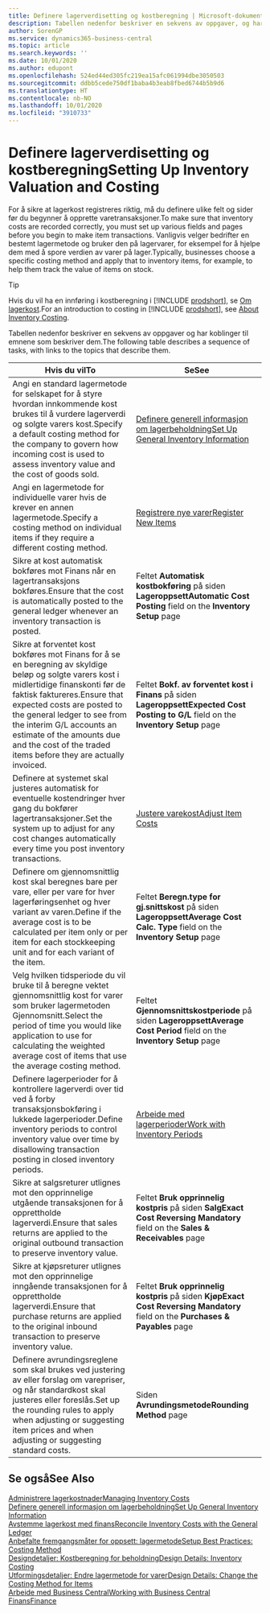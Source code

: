 ```yaml
---
title: Definere lagerverdisetting og kostberegning | Microsoft-dokumentasjon
description: Tabellen nedenfor beskriver en sekvens av oppgaver, og har koblinger til emnene som beskriver dem.
author: SorenGP
ms.service: dynamics365-business-central
ms.topic: article
ms.search.keywords: ''
ms.date: 10/01/2020
ms.author: edupont
ms.openlocfilehash: 524ed44ed305fc219ea15afc061994dbe3050503
ms.sourcegitcommit: ddbb5cede750df1baba4b3eab8fbed6744b5b9d6
ms.translationtype: HT
ms.contentlocale: nb-NO
ms.lasthandoff: 10/01/2020
ms.locfileid: "3910733"
---
```

# <a name="setting-up-inventory-valuation-and-costing"></a><span data-ttu-id="93877-103">Definere lagerverdisetting og kostberegning</span><span class="sxs-lookup"><span data-stu-id="93877-103">Setting Up Inventory Valuation and Costing</span></span>

<span data-ttu-id="93877-104">For å sikre at lagerkost registreres riktig, må du definere ulike felt og sider før du begynner å opprette varetransaksjoner.</span><span class="sxs-lookup"><span data-stu-id="93877-104">To make sure that inventory costs are recorded correctly, you must set up various fields and pages before you begin to make item transactions.</span></span> <span data-ttu-id="93877-105">Vanligvis velger bedrifter en bestemt lagermetode og bruker den på lagervarer, for eksempel for å hjelpe dem med å spore verdien av varer på lager.</span><span class="sxs-lookup"><span data-stu-id="93877-105">Typically, businesses choose a specific costing method and apply that to inventory items, for example, to help them track the value of items on stock.</span></span>  

> [!TIP]
> <span data-ttu-id="93877-106">Hvis du vil ha en innføring i kostberegning i [!INCLUDE [prodshort](includes/prodshort.md)], se [Om lagerkost](finance-learn-about-costing.md).</span><span class="sxs-lookup"><span data-stu-id="93877-106">For an introduction to costing in [!INCLUDE [prodshort](includes/prodshort.md)], see [About Inventory Costing](finance-learn-about-costing.md).</span></span>

<span data-ttu-id="93877-107">Tabellen nedenfor beskriver en sekvens av oppgaver og har koblinger til emnene som beskriver dem.</span><span class="sxs-lookup"><span data-stu-id="93877-107">The following table describes a sequence of tasks, with links to the topics that describe them.</span></span>

|<span data-ttu-id="93877-108">**Hvis du vil**</span><span class="sxs-lookup"><span data-stu-id="93877-108">**To**</span></span>|<span data-ttu-id="93877-109">**Se**</span><span class="sxs-lookup"><span data-stu-id="93877-109">**See**</span></span>|  
|------------|-------------|
|<span data-ttu-id="93877-110">Angi en standard lagermetode for selskapet for å styre hvordan innkommende kost brukes til å vurdere lagerverdi og solgte varers kost.</span><span class="sxs-lookup"><span data-stu-id="93877-110">Specify a default costing method for the company to govern how incoming cost is used to assess inventory value and the cost of goods sold.</span></span>|[<span data-ttu-id="93877-111">Definere generell informasjon om lagerbeholdning</span><span class="sxs-lookup"><span data-stu-id="93877-111">Set Up General Inventory Information</span></span>](inventory-how-setup-general.md)|  
|<span data-ttu-id="93877-112">Angi en lagermetode for individuelle varer hvis de krever en annen lagermetode.</span><span class="sxs-lookup"><span data-stu-id="93877-112">Specify a costing method on individual items if they require a different costing method.</span></span>|[<span data-ttu-id="93877-113">Registrere nye varer</span><span class="sxs-lookup"><span data-stu-id="93877-113">Register New Items</span></span>](inventory-how-register-new-items.md)|  
|<span data-ttu-id="93877-114">Sikre at kost automatisk bokføres mot Finans når en lagertransaksjons bokføres.</span><span class="sxs-lookup"><span data-stu-id="93877-114">Ensure that the cost is automatically posted to the general ledger whenever an inventory transaction is posted.</span></span>|<span data-ttu-id="93877-115">Feltet **Automatisk kostbokføring** på siden **Lageroppsett**</span><span class="sxs-lookup"><span data-stu-id="93877-115">**Automatic Cost Posting** field on the **Inventory Setup** page</span></span>|  
|<span data-ttu-id="93877-116">Sikre at forventet kost bokføres mot Finans for å se en beregning av skyldige beløp og solgte varers kost i midlertidige finanskonti før de faktisk faktureres.</span><span class="sxs-lookup"><span data-stu-id="93877-116">Ensure that expected costs are posted to the general ledger to see from the interim G/L accounts an estimate of the amounts due and the cost of the traded items before they are actually invoiced.</span></span>|<span data-ttu-id="93877-117">Feltet **Bokf. av forventet kost i Finans** på siden **Lageroppsett**</span><span class="sxs-lookup"><span data-stu-id="93877-117">**Expected Cost Posting to G/L** field on the **Inventory Setup** page</span></span>|  
|<span data-ttu-id="93877-118">Definere at systemet skal justeres automatisk for eventuelle kostendringer hver gang du bokfører lagertransaksjoner.</span><span class="sxs-lookup"><span data-stu-id="93877-118">Set the system up to adjust for any cost changes automatically every time you post inventory transactions.</span></span>|[<span data-ttu-id="93877-119">Justere varekost</span><span class="sxs-lookup"><span data-stu-id="93877-119">Adjust Item Costs</span></span>](inventory-how-adjust-item-costs.md)|  
|<span data-ttu-id="93877-120">Definere om gjennomsnittlig kost skal beregnes bare per vare, eller per vare for hver lagerføringsenhet og hver variant av varen.</span><span class="sxs-lookup"><span data-stu-id="93877-120">Define if the average cost is to be calculated per item only or per item for each stockkeeping unit and for each variant of the item.</span></span>|<span data-ttu-id="93877-121">Feltet **Beregn.type for gj.snittskost** på siden **Lageroppsett**</span><span class="sxs-lookup"><span data-stu-id="93877-121">**Average Cost Calc. Type** field on the **Inventory Setup** page</span></span>|  
|<span data-ttu-id="93877-122">Velg hvilken tidsperiode du vil bruke til å beregne vektet gjennomsnittlig kost for varer som bruker lagermetoden Gjennomsnitt.</span><span class="sxs-lookup"><span data-stu-id="93877-122">Select the period of time you would like application to use for calculating the weighted average cost of items that use the average costing method.</span></span>|<span data-ttu-id="93877-123">Feltet **Gjennomsnittskostperiode** på siden **Lageroppsett**</span><span class="sxs-lookup"><span data-stu-id="93877-123">**Average Cost Period** field on the **Inventory Setup** page</span></span>|  
|<span data-ttu-id="93877-124">Definere lagerperioder for å kontrollere lagerverdi over tid ved å forby transaksjonsbokføring i lukkede lagerperioder.</span><span class="sxs-lookup"><span data-stu-id="93877-124">Define inventory periods to control inventory value over time by disallowing transaction posting in closed inventory periods.</span></span>|[<span data-ttu-id="93877-125">Arbeide med lagerperioder</span><span class="sxs-lookup"><span data-stu-id="93877-125">Work with Inventory Periods</span></span>](finance-how-to-work-with-inventory-periods.md)|  
|<span data-ttu-id="93877-126">Sikre at salgsreturer utlignes mot den opprinnelige utgående transaksjonen for å opprettholde lagerverdi.</span><span class="sxs-lookup"><span data-stu-id="93877-126">Ensure that sales returns are applied to the original outbound transaction to preserve inventory value.</span></span>|<span data-ttu-id="93877-127">Feltet **Bruk opprinnelig kostpris** på siden **Salg**</span><span class="sxs-lookup"><span data-stu-id="93877-127">**Exact Cost Reversing Mandatory** field on the **Sales & Receivables** page</span></span>|  
|<span data-ttu-id="93877-128">Sikre at kjøpsreturer utlignes mot den opprinnelige inngående transaksjonen for å opprettholde lagerverdi.</span><span class="sxs-lookup"><span data-stu-id="93877-128">Ensure that purchase returns are applied to the original inbound transaction to preserve inventory value.</span></span>|<span data-ttu-id="93877-129">Feltet **Bruk opprinnelig kostpris** på siden **Kjøp**</span><span class="sxs-lookup"><span data-stu-id="93877-129">**Exact Cost Reversing Mandatory** field on the **Purchases & Payables** page</span></span>|
|<span data-ttu-id="93877-130">Definere avrundingsreglene som skal brukes ved justering av eller forslag om varepriser, og når standardkost skal justeres eller foreslås.</span><span class="sxs-lookup"><span data-stu-id="93877-130">Set up the rounding rules to apply when adjusting or suggesting item prices and when adjusting or suggesting standard costs.</span></span>|<span data-ttu-id="93877-131">Siden **Avrundingsmetode**</span><span class="sxs-lookup"><span data-stu-id="93877-131">**Rounding Method** page</span></span>|  

## <a name="see-also"></a><span data-ttu-id="93877-132">Se også</span><span class="sxs-lookup"><span data-stu-id="93877-132">See Also</span></span>

[<span data-ttu-id="93877-133">Administrere lagerkostnader</span><span class="sxs-lookup"><span data-stu-id="93877-133">Managing Inventory Costs</span></span>](finance-manage-inventory-costs.md)  
[<span data-ttu-id="93877-134">Definere generell informasjon om lagerbeholdning</span><span class="sxs-lookup"><span data-stu-id="93877-134">Set Up General Inventory Information</span></span>](inventory-how-setup-general.md)  
[<span data-ttu-id="93877-135">Avstemme lagerkost med finans</span><span class="sxs-lookup"><span data-stu-id="93877-135">Reconcile Inventory Costs with the General Ledger</span></span>](finance-how-to-post-inventory-costs-to-the-general-ledger.md)  
[<span data-ttu-id="93877-136">Anbefalte fremgangsmåter for oppsett: lagermetode</span><span class="sxs-lookup"><span data-stu-id="93877-136">Setup Best Practices: Costing Method</span></span>](setup-best-practices-costing-method.md)  
[<span data-ttu-id="93877-137">Designdetaljer: Kostberegning for beholdning</span><span class="sxs-lookup"><span data-stu-id="93877-137">Design Details: Inventory Costing</span></span>](design-details-inventory-costing.md)  
[<span data-ttu-id="93877-138">Utformingsdetaljer: Endre lagermetode for varer</span><span class="sxs-lookup"><span data-stu-id="93877-138">Design Details: Change the Costing Method for Items</span></span>](design-details-changing-costing-methods.md)  
[<span data-ttu-id="93877-139">Arbeide med Business Central</span><span class="sxs-lookup"><span data-stu-id="93877-139">Working with Business Central</span></span>](ui-work-product.md)  
[<span data-ttu-id="93877-140">Finans</span><span class="sxs-lookup"><span data-stu-id="93877-140">Finance</span></span>](finance.md)  
